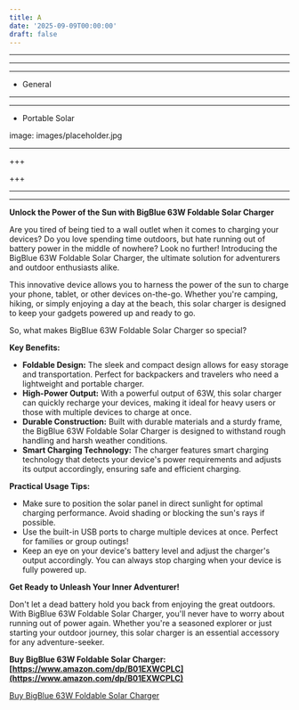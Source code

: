 ```yaml
---
title: A
date: '2025-09-09T00:00:00'
draft: false
---
```


---



---

---




- General
---

---

- Portable Solar

image: images/placeholder.jpg

---

+++






+++





---



---
**Unlock the Power of the Sun with BigBlue 63W Foldable Solar Charger**

Are you tired of being tied to a wall outlet when it comes to charging your devices? Do you love spending time outdoors, but hate running out of battery power in the middle of nowhere? Look no further! Introducing the BigBlue 63W Foldable Solar Charger, the ultimate solution for adventurers and outdoor enthusiasts alike.

This innovative device allows you to harness the power of the sun to charge your phone, tablet, or other devices on-the-go. Whether you're camping, hiking, or simply enjoying a day at the beach, this solar charger is designed to keep your gadgets powered up and ready to go.

So, what makes BigBlue 63W Foldable Solar Charger so special?

**Key Benefits:**

* **Foldable Design:** The sleek and compact design allows for easy storage and transportation. Perfect for backpackers and travelers who need a lightweight and portable charger.
* **High-Power Output:** With a powerful output of 63W, this solar charger can quickly recharge your devices, making it ideal for heavy users or those with multiple devices to charge at once.
* **Durable Construction:** Built with durable materials and a sturdy frame, the BigBlue 63W Foldable Solar Charger is designed to withstand rough handling and harsh weather conditions.
* **Smart Charging Technology:** The charger features smart charging technology that detects your device's power requirements and adjusts its output accordingly, ensuring safe and efficient charging.

**Practical Usage Tips:**

* Make sure to position the solar panel in direct sunlight for optimal charging performance. Avoid shading or blocking the sun's rays if possible.
* Use the built-in USB ports to charge multiple devices at once. Perfect for families or group outings!
* Keep an eye on your device's battery level and adjust the charger's output accordingly. You can always stop charging when your device is fully powered up.

**Get Ready to Unleash Your Inner Adventurer!**

Don't let a dead battery hold you back from enjoying the great outdoors. With BigBlue 63W Foldable Solar Charger, you'll never have to worry about running out of power again. Whether you're a seasoned explorer or just starting your outdoor journey, this solar charger is an essential accessory for any adventure-seeker.

**Buy BigBlue 63W Foldable Solar Charger: [https://www.amazon.com/dp/B01EXWCPLC](https://www.amazon.com/dp/B01EXWCPLC)**

[Buy BigBlue 63W Foldable Solar Charger](https://www.amazon.com/dp/B01EXWCPLC)